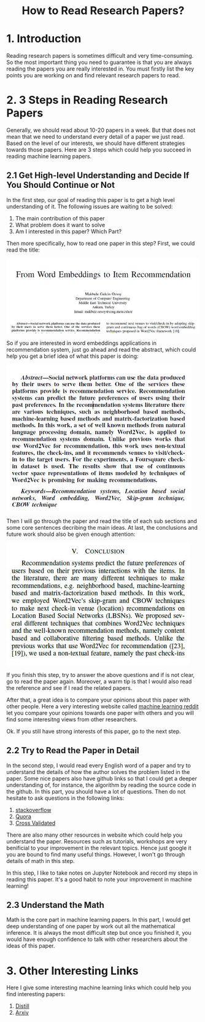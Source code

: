<h1 align="center">How to Read Research Papers?</h1>

# 1. Introduction

Reading research papers is sometimes difficult and very time-consuming. So the most important thing you need to guarantee is that you are 
always reading the papers you are really interested in. You must firstly list the key points you are working on and find relevant research
papers to read.

# 2. 3 Steps in Reading Research Papers

Generally, we should read about 10-20 papers in a week. But that does not mean that we need to understand every detail of a paper we just read. Based on the level of our interests, we should have different strategies towards those papers. Here are 3 steps which could help you succeed in reading machine learning papers.

## 2.1 Get High-level Understanding and Decide If You Should Continue or Not

In the first step, our goal of reading this paper is to get a high level understanding of it. The following issues are waiting to be solved:
1. The main contribution of this paper
2. What problem does it want to solve
3. Am I interested in this paper? Which Part?

Then more specifically, how to read one paper in this step? First, we could read the title:

![Paper title](https://github.com/bright1993ff66/Text-Data-Analysis/blob/master/Graphs/Paper%20title.JPG)

So if you are interested in word embeddings applications in recommendation system, just go ahead and read the abstract, which could help you get a brief idea of what this paper is doing:


<div style="align: center">
<img src="https://github.com/bright1993ff66/Text-Data-Analysis/blob/master/Graphs/Paper%20abstract.JPG?raw = true\"/>
</div>

Then I will go through the paper and read the title of each sub sections and some core sentences decribing the main ideas. At last, the conclusions and future work should also be given enough attention:

![Paper conclusions](https://github.com/bright1993ff66/Text-Data-Analysis/blob/master/Graphs/Paper%20conclusions.JPG)

If you finish this step, try to answer the above questions and if is not clear, go to read the paper again. Moreover, a warm tip is that I would also read the reference and see if I read the related papers.

After that, a great idea is to compare your opinions about this paper with other people. Here a very interesting website called [machine learning reddit](https://www.reddit.com/r/MachineLearning/) let you compare your opinions towards one paper with others and you will find some interesitng views from other researchers.

Ok. If you still have strong interests of this paper, go to the next step.

## 2.2 Try to Read the Paper in Detail

In the second step, I would read every English word of a paper and try to understand the details of how the author solves the problem listed in the paper. Some nice papers also have github links so that I could get a deeper understanding of, for instance, the algorithm by reading the source code in the github. In this part, you should have a lot of questions. Then do not hesitate to ask questions in the following links:

1. [stackoverflow](https://stackoverflow.com/)
2. [Quora](https://www.quora.com/topic/Quora)
3. [Cross Validated](https://stats.stackexchange.com/)

There are also many other resources in website which could help you understand the paper. Resources such as tutorials, workshops are very benificial to your improvement in the relevant topics. Hence just google it you are bound to find many useful things. However, I won't go through details of math in this step.

In this step, I like to take notes on Jupyter Notebook and record my steps in reading this paper. It's a good habit to note your improvement in machine learning!

## 2.3 Understand the Math

Math is the core part in machine learning papers. In this part, I would get deep understanding of one paper by work out all the mathematical inference. It is always the most difficult step but once you finished it, you would have enough confidence to talk with other researchers about the ideas of this paper.

# 3. Other Interesting Links
Here I give some interesting machine learning links which could help you find interesting papers:

1. [Distill](https://distill.pub/)
2. [Arxiv](http://www.arxiv-sanity.com/)

